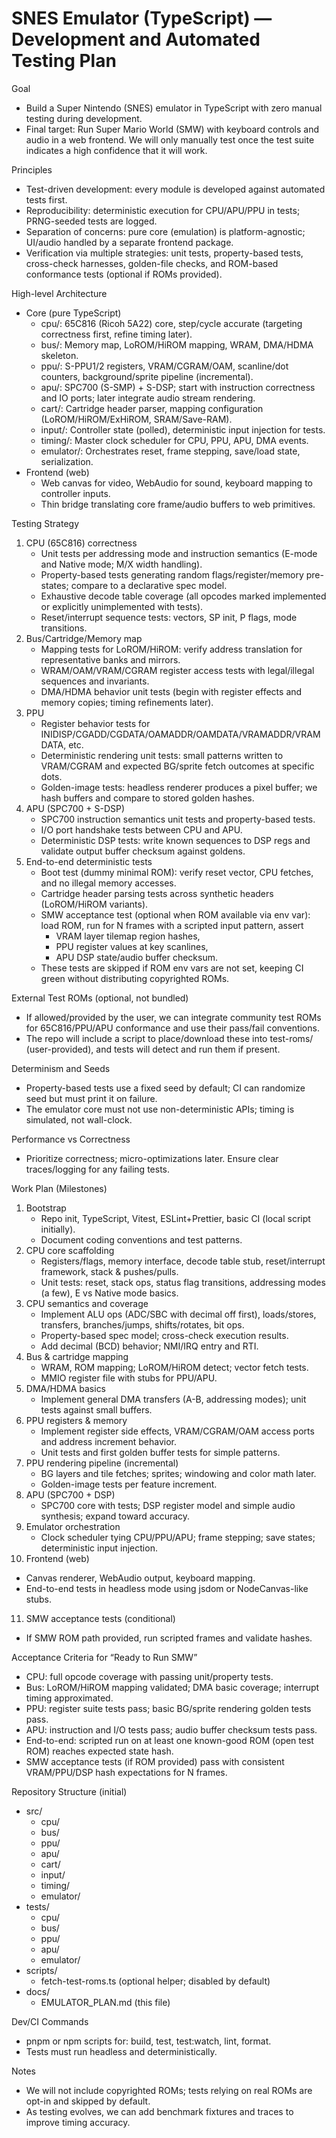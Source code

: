 # SNES Emulator (TypeScript) — Development and Automated Testing Plan

Goal
- Build a Super Nintendo (SNES) emulator in TypeScript with zero manual testing during development.
- Final target: Run Super Mario World (SMW) with keyboard controls and audio in a web frontend. We will only manually test once the test suite indicates a high confidence that it will work.

Principles
- Test-driven development: every module is developed against automated tests first.
- Reproducibility: deterministic execution for CPU/APU/PPU in tests; PRNG-seeded tests are logged.
- Separation of concerns: pure core (emulation) is platform-agnostic; UI/audio handled by a separate frontend package.
- Verification via multiple strategies: unit tests, property-based tests, cross-check harnesses, golden-file checks, and ROM-based conformance tests (optional if ROMs provided).

High-level Architecture
- Core (pure TypeScript)
  - cpu/: 65C816 (Ricoh 5A22) core, step/cycle accurate (targeting correctness first, refine timing later).
  - bus/: Memory map, LoROM/HiROM mapping, WRAM, DMA/HDMA skeleton.
  - ppu/: S-PPU1/2 registers, VRAM/CGRAM/OAM, scanline/dot counters, background/sprite pipeline (incremental).
  - apu/: SPC700 (S-SMP) + S-DSP; start with instruction correctness and IO ports; later integrate audio stream rendering.
  - cart/: Cartridge header parser, mapping configuration (LoROM/HiROM/ExHiROM, SRAM/Save-RAM).
  - input/: Controller state (polled), deterministic input injection for tests.
  - timing/: Master clock scheduler for CPU, PPU, APU, DMA events.
  - emulator/: Orchestrates reset, frame stepping, save/load state, serialization.
- Frontend (web)
  - Web canvas for video, WebAudio for sound, keyboard mapping to controller inputs.
  - Thin bridge translating core frame/audio buffers to web primitives.

Testing Strategy
1) CPU (65C816) correctness
   - Unit tests per addressing mode and instruction semantics (E-mode and Native mode; M/X width handling).
   - Property-based tests generating random flags/register/memory pre-states; compare to a declarative spec model.
   - Exhaustive decode table coverage (all opcodes marked implemented or explicitly unimplemented with tests).
   - Reset/interrupt sequence tests: vectors, SP init, P flags, mode transitions.
2) Bus/Cartridge/Memory map
   - Mapping tests for LoROM/HiROM: verify address translation for representative banks and mirrors.
   - WRAM/OAM/VRAM/CGRAM register access tests with legal/illegal sequences and invariants.
   - DMA/HDMA behavior unit tests (begin with register effects and memory copies; timing refinements later).
3) PPU
   - Register behavior tests for INIDISP/CGADD/CGDATA/OAMADDR/OAMDATA/VRAMADDR/VRAMDATA, etc.
   - Deterministic rendering unit tests: small patterns written to VRAM/CGRAM and expected BG/sprite fetch outcomes at specific dots.
   - Golden-image tests: headless renderer produces a pixel buffer; we hash buffers and compare to stored golden hashes.
4) APU (SPC700 + S-DSP)
   - SPC700 instruction semantics unit tests and property-based tests.
   - I/O port handshake tests between CPU and APU.
   - Deterministic DSP tests: write known sequences to DSP regs and validate output buffer checksum against goldens.
5) End-to-end deterministic tests
   - Boot test (dummy minimal ROM): verify reset vector, CPU fetches, and no illegal memory accesses.
   - Cartridge header parsing tests across synthetic headers (LoROM/HiROM variants).
   - SMW acceptance test (optional when ROM available via env var): load ROM, run for N frames with a scripted input pattern, assert
     - VRAM layer tilemap region hashes,
     - PPU register values at key scanlines,
     - APU DSP state/audio buffer checksum.
   - These tests are skipped if ROM env vars are not set, keeping CI green without distributing copyrighted ROMs.

External Test ROMs (optional, not bundled)
- If allowed/provided by the user, we can integrate community test ROMs for 65C816/PPU/APU conformance and use their pass/fail conventions.
- The repo will include a script to place/download these into test-roms/ (user-provided), and tests will detect and run them if present.

Determinism and Seeds
- Property-based tests use a fixed seed by default; CI can randomize seed but must print it on failure.
- The emulator core must not use non-deterministic APIs; timing is simulated, not wall-clock.

Performance vs Correctness
- Prioritize correctness; micro-optimizations later. Ensure clear traces/logging for any failing tests.

Work Plan (Milestones)
1) Bootstrap
   - Repo init, TypeScript, Vitest, ESLint+Prettier, basic CI (local script initially).
   - Document coding conventions and test patterns.
2) CPU core scaffolding
   - Registers/flags, memory interface, decode table stub, reset/interrupt framework, stack & pushes/pulls.
   - Unit tests: reset, stack ops, status flag transitions, addressing modes (a few), E vs Native mode basics.
3) CPU semantics and coverage
   - Implement ALU ops (ADC/SBC with decimal off first), loads/stores, transfers, branches/jumps, shifts/rotates, bit ops.
   - Property-based spec model; cross-check execution results.
   - Add decimal (BCD) behavior; NMI/IRQ entry and RTI.
4) Bus & cartridge mapping
   - WRAM, ROM mapping; LoROM/HiROM detect; vector fetch tests.
   - MMIO register file with stubs for PPU/APU.
5) DMA/HDMA basics
   - Implement general DMA transfers (A-B, addressing modes); unit tests against small buffers.
6) PPU registers & memory
   - Implement register side effects, VRAM/CGRAM/OAM access ports and address increment behavior.
   - Unit tests and first golden buffer tests for simple patterns.
7) PPU rendering pipeline (incremental)
   - BG layers and tile fetches; sprites; windowing and color math later.
   - Golden-image tests per feature increment.
8) APU (SPC700 + DSP)
   - SPC700 core with tests; DSP register model and simple audio synthesis; expand toward accuracy.
9) Emulator orchestration
   - Clock scheduler tying CPU/PPU/APU; frame stepping; save states; deterministic input injection.
10) Frontend (web)
   - Canvas renderer, WebAudio output, keyboard mapping.
   - End-to-end tests in headless mode using jsdom or NodeCanvas-like stubs.
11) SMW acceptance tests (conditional)
   - If SMW ROM path provided, run scripted frames and validate hashes.

Acceptance Criteria for “Ready to Run SMW”
- CPU: full opcode coverage with passing unit/property tests.
- Bus: LoROM/HiROM mapping validated; DMA basic coverage; interrupt timing approximated.
- PPU: register suite tests pass; basic BG/sprite rendering golden tests pass.
- APU: instruction and I/O tests pass; audio buffer checksum tests pass.
- End-to-end: scripted run on at least one known-good ROM (open test ROM) reaches expected state hash.
- SMW acceptance tests (if ROM provided) pass with consistent VRAM/PPU/DSP hash expectations for N frames.

Repository Structure (initial)
- src/
  - cpu/
  - bus/
  - ppu/
  - apu/
  - cart/
  - input/
  - timing/
  - emulator/
- tests/
  - cpu/
  - bus/
  - ppu/
  - apu/
  - emulator/
- scripts/
  - fetch-test-roms.ts (optional helper; disabled by default)
- docs/
  - EMULATOR_PLAN.md (this file)

Dev/CI Commands
- pnpm or npm scripts for: build, test, test:watch, lint, format.
- Tests must run headless and deterministically.

Notes
- We will not include copyrighted ROMs; tests relying on real ROMs are opt-in and skipped by default.
- As testing evolves, we can add benchmark fixtures and traces to improve timing accuracy.

